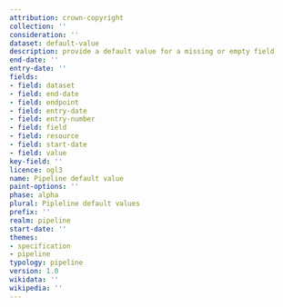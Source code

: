 ```yaml
---
attribution: crown-copyright
collection: ''
consideration: ''
dataset: default-value
description: provide a default value for a missing or empty field
end-date: ''
entry-date: ''
fields:
- field: dataset
- field: end-date
- field: endpoint
- field: entry-date
- field: entry-number
- field: field
- field: resource
- field: start-date
- field: value
key-field: ''
licence: ogl3
name: Pipeline default value
paint-options: ''
phase: alpha
plural: Pipleline default values
prefix: ''
realm: pipeline
start-date: ''
themes:
- specification
- pipeline
typology: pipeline
version: 1.0
wikidata: ''
wikipedia: ''
---
```

